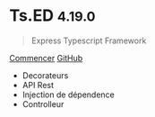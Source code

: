 <!-- _coverpage.md -->


# Ts.ED <small class="version">4.19.0</small>

> Express Typescript Framework

<a href="#/fr/getting-started" class="button">Commencer</a>
<a href="https://github.com/Romakita/ts-express-decorators/" class="button white">GitHub</a>

* Decorateurs
* API Rest
* Injection de dépendence
* Controlleur

